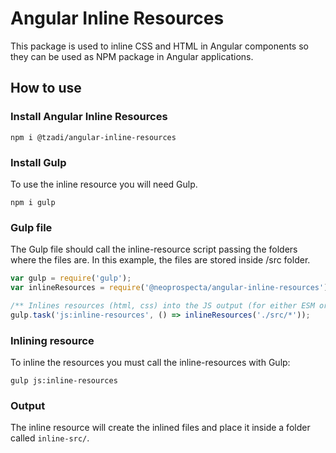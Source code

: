 # Angular Inline Resources

This package is used to inline CSS and HTML in Angular components so they can be used as NPM package in Angular applications.

## How to use

### Install Angular Inline Resources

`npm i @tzadi/angular-inline-resources`


### Install Gulp
To use the inline resource you will need Gulp.

`npm i gulp`


### Gulp file
The Gulp file should call the inline-resource script passing the folders where the files are. In this example, the files are stored inside /src folder.

```typescript
var gulp = require('gulp');
var inlineResources = require('@neoprospecta/angular-inline-resources');

/** Inlines resources (html, css) into the JS output (for either ESM or CJS output). */
gulp.task('js:inline-resources', () => inlineResources('./src/*'));
```

### Inlining resource
To inline the resources you must call the inline-resources with Gulp:

`gulp js:inline-resources`


### Output
The inline resource will create the inlined files and place it inside a folder called `inline-src/`.
